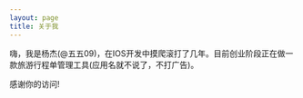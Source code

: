```yaml
---
layout: page
title: 关于我
---
```


  嗨，我是杨杰(@五五09)，在IOS开发中摸爬滚打了几年。目前创业阶段正在做一款旅游行程单管理工具(应用名就不说了，不打广告)。

感谢你的访问!

